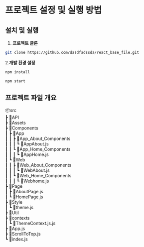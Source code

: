 # 프로젝트 설정 및 실행 방법

## 설치 및 실행

1. **프로젝트 클론**

```bash
git clone https://github.com/dasdfadssda/react_base_file.git
```
2.**개발 환경 설정**
   ```sh
   npm install
   ```
   ```sh
   npm start
   ```
## 프로젝트 파일 개요
📦src <br>
 ┣ 📂API <br>
 ┣ 📂Assets <br>
 ┣ 📂Components <br>
 ┃ ┣ 📂App <br>
 ┃ ┃ ┣ 📂App_About_Components <br>
 ┃ ┃ ┃ ┗ 📜AppAbout.js <br>
 ┃ ┃ ┗ 📂App_Home_Components <br>
 ┃ ┃ ┃ ┗ 📜AppHome.js <br>
 ┃ ┗ 📂Web <br>
 ┃ ┃ ┣ 📂Web_About_Components <br>
 ┃ ┃ ┃ ┗ 📜WebAbout.js <br>
 ┃ ┃ ┗ 📂Web_Home_Components <br>
 ┃ ┃ ┃ ┗ 📜Webhome.js <br>
 ┣ 📂Page <br>
 ┃ ┣ 📜AboutPage.js <br>
 ┃ ┗ 📜HomePage.js <br>
 ┣ 📂Style <br>
 ┃ ┗ 📜theme.js <br>
 ┣ 📂Util <br>
 ┣ 📂contexts <br>
 ┃ ┗ 📜ThemeContext.js.js  <br>
 ┣ 📜App.js  <br>
 ┣ 📜ScrollToTop.js  <br>
 ┗ 📜index.js  <br>

